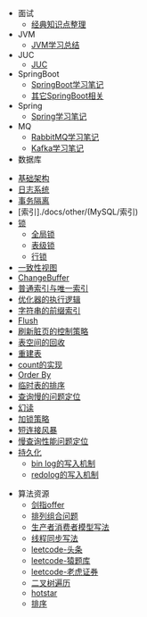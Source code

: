 * 面试  
  * [经典知识点整理](./docs/经典面试整理.md)
* JVM
  * [JVM学习总结](./docs/JVM学习总结.md)
* JUC
  * [JUC](./docs/周阳面试笔记/JUC多线程及高并发.md)
* SpringBoot
  * [SpringBoot学习笔记](./docs/SpringBoot笔记/Spring%20Boot笔记.md)
  * [其它SpringBoot相关](./docs/Springboot.md)
* Spring
  * [Spring学习笔记](./docs/spring学习笔记.md) 
* MQ
  * [RabbitMQ学习笔记](./docs/mq.md)
  * [Kafka学习笔记](./docs/other/Kafka/Kafka基本术语.md)
* 数据库
 - [基础架构](./docs/other/MySQL/基础架构)
 - [日志系统](./docs/other/MySQL/日志系统)
 - [事务隔离](./docs/other/MySQL/事务隔离)
 - [索引]./docs/other/(MySQL/索引)
 - [锁](./docs/other/MySQL/锁)
   - [全局锁](./docs/other/MySQL/全局锁)
   - [表级锁](./docs/other/MySQL/表级锁)
   - [行锁](./docs/other/MySQL/行锁)
 - [一致性视图](./docs/other/MySQL/一致性视图)
 - [ChangeBuffer](./docs/other/MySQL/ChangeBuffer)
 - [普通索引与唯一索引](./docs/other/MySQL/普通索引与唯一索引)
 - [优化器的执行逻辑](./docs/other/MySQL/优化器的执行逻辑)
 - [字符串的前缀索引](./docs/other/MySQL/字符串的前缀索引)
 - [Flush](./docs/other/MySQL/Flush)
 - [刷新脏页的控制策略](./docs/other/MySQL/刷新脏页的控制策略)
 - [表空间的回收](./docs/other/MySQL/表空间的回收)
 - [重建表](./docs/other/MySQL/重建表)
 - [count的实现](./docs/other/MySQL/count的实现)
 - [Order By](./docs/other/MySQL/orderby)
 - [临时表的排序](./docs/other/MySQL/临时表的排序)
 - [查询慢的问题定位](./docs/other/MySQL/查询慢的问题定位)
 - [幻读](./docs/other/MySQL/幻读)
 - [加锁策略](./docs/other/MySQL/加锁策略)
 - [短连接风暴](./docs/other/MySQL/短连接风暴)
 - [慢查询性能问题定位](./docs/other/MySQL/慢查询性能问题定位)
 - [持久化](./docs/other/MySQL/持久化)
   - [bin log的写入机制](./docs/other/MySQL/binlog的写入机制)
   - [redolog的写入机制](./docs/other/MySQL/redolog的写入机制)
* 算法资源
  * [剑指offer](./docs/算法题笔记/剑指offer算法整理.md)
  * [排列组合问题](./docs/算法题笔记/排列组合问题.md)
  * [生产者消费者模型写法](./docs/算法题笔记/生产者消费者模型写法.md) 
  * [线程同步写法](./docs/算法题笔记/线程同步写法.md)
  * [leetcode-头条](./docs/算法题笔记/leetcode-头条.md) 
  * [leetcode-猿题库](./docs/算法题笔记/leetcode-猿题库.md) 
  * [leetcode-老虎证券](./docs/算法题笔记/leetcode-老虎证券.md) 
  * [二叉树遍历](./docs/算法题笔记/二叉树遍历.md)
  * [hotstar](./docs/算法题笔记/hotstar.md)
  * [排序](./docs/算法题笔记/排序.md)
